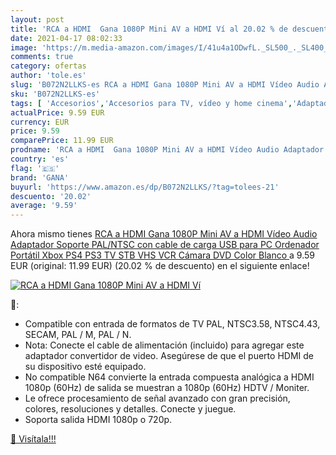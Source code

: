 ```yaml
---
layout: post
title: 'RCA a HDMI  Gana 1080P Mini AV a HDMI Ví al 20.02 % de descuento'
date: 2021-04-17 08:02:33
image: 'https://m.media-amazon.com/images/I/41u4a1ODwfL._SL500_._SL400_.jpg'
comments: true
category: ofertas
author: 'tole.es'
slug: 'B072N2LLKS-es RCA a HDMI Gana 1080P Mini AV a HDMI Vídeo Audio Adaptador...'
sku: 'B072N2LLKS-es'
tags: [ 'Accesorios','Accesorios para TV, vídeo y home cinema','Adaptadores','Adaptadores USB-VGA','Cables HDMI','Cables para TV, vídeo y home cinema','Electrónica','Informática','TV, vídeo y home cinema','gana','ps4','xbox', ]
actualPrice: 9.59 EUR
currency: EUR
price: 9.59
comparePrice: 11.99 EUR
prodname: 'RCA a HDMI  Gana 1080P Mini AV a HDMI Vídeo Audio Adaptador Soporte PAL/NTSC con cable de carga USB para PC Ordenador Portátil Xbox PS4 PS3 TV STB VHS VCR Cámara DVD  Color Blanco '
country: 'es'
flag: '🇪🇸'
brand: 'GANA'
buyurl: 'https://www.amazon.es/dp/B072N2LLKS/?tag=tolees-21'
descuento: '20.02'
average: '9.59'
---
```


Ahora mismo tienes [RCA a HDMI  Gana 1080P Mini AV a HDMI Vídeo Audio Adaptador Soporte PAL/NTSC con cable de carga USB para PC Ordenador Portátil Xbox PS4 PS3 TV STB VHS VCR Cámara DVD  Color Blanco ](https://www.amazon.es/dp/B072N2LLKS/?tag=tolees-21) a 9.59 EUR (original: 11.99 EUR) (20.02 %  de descuento) en el siguiente enlace!

[![RCA a HDMI  Gana 1080P Mini AV a HDMI Ví](https://m.media-amazon.com/images/I/41u4a1ODwfL._SL500_._SL400_.jpg)](https://www.amazon.es/dp/B072N2LLKS/?tag=tolees-21)

🔎:

- Compatible con entrada de formatos de TV PAL, NTSC3.58, NTSC4.43, SECAM, PAL / M, PAL / N.
- Nota: Conecte el cable de alimentación (incluido) para agregar este adaptador convertidor de video. Asegúrese de que el puerto HDMI de su dispositivo esté equipado.
- No compatible N64 convierte la entrada compuesta analógica a HDMI 1080p (60Hz) de salida se muestran a 1080p (60Hz) HDTV / Moniter.
- Le ofrece procesamiento de señal avanzado con gran precisión, colores, resoluciones y detalles. Conecte y juegue.
- Soporta salida HDMI 1080p o 720p.

[🛒 Visítala!!!](https://www.amazon.es/dp/B072N2LLKS/?tag=tolees-21)
